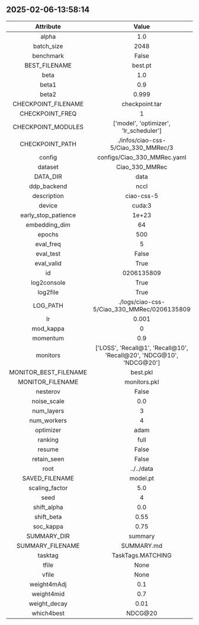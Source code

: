 
## 2025-02-06-13:58:14 


|  Attribute   |   Value   |
| :-------------: | :-----------: |
|  alpha  |   1.0    |
|  batch_size  |   2048    |
|  benchmark  |   False    |
|  BEST_FILENAME  |   best.pt    |
|  beta  |   1.0    |
|  beta1  |   0.9    |
|  beta2  |   0.999    |
|  CHECKPOINT_FILENAME  |   checkpoint.tar    |
|  CHECKPOINT_FREQ  |   1    |
|  CHECKPOINT_MODULES  |   ['model', 'optimizer', 'lr_scheduler']    |
|  CHECKPOINT_PATH  |   ./infos/ciao-css-5/Ciao_330_MMRec/3    |
|  config  |   configs/Ciao_330_MMRec.yaml    |
|  dataset  |   Ciao_330_MMRec    |
|  DATA_DIR  |   data    |
|  ddp_backend  |   nccl    |
|  description  |   ciao-css-5    |
|  device  |   cuda:3    |
|  early_stop_patience  |   1e+23    |
|  embedding_dim  |   64    |
|  epochs  |   500    |
|  eval_freq  |   5    |
|  eval_test  |   False    |
|  eval_valid  |   True    |
|  id  |   0206135809    |
|  log2console  |   True    |
|  log2file  |   True    |
|  LOG_PATH  |   ./logs/ciao-css-5/Ciao_330_MMRec/0206135809    |
|  lr  |   0.001    |
|  mod_kappa  |   0    |
|  momentum  |   0.9    |
|  monitors  |   ['LOSS', 'Recall@1', 'Recall@10', 'Recall@20', 'NDCG@10', 'NDCG@20']    |
|  MONITOR_BEST_FILENAME  |   best.pkl    |
|  MONITOR_FILENAME  |   monitors.pkl    |
|  nesterov  |   False    |
|  noise_scale  |   0.0    |
|  num_layers  |   3    |
|  num_workers  |   4    |
|  optimizer  |   adam    |
|  ranking  |   full    |
|  resume  |   False    |
|  retain_seen  |   False    |
|  root  |   ../../data    |
|  SAVED_FILENAME  |   model.pt    |
|  scaling_factor  |   5.0    |
|  seed  |   4    |
|  shift_alpha  |   0.0    |
|  shift_beta  |   0.55    |
|  soc_kappa  |   0.75    |
|  SUMMARY_DIR  |   summary    |
|  SUMMARY_FILENAME  |   SUMMARY.md    |
|  tasktag  |   TaskTags.MATCHING    |
|  tfile  |   None    |
|  vfile  |   None    |
|  weight4mAdj  |   0.1    |
|  weight4mid  |   0.7    |
|  weight_decay  |   0.01    |
|  which4best  |   NDCG@20    |
